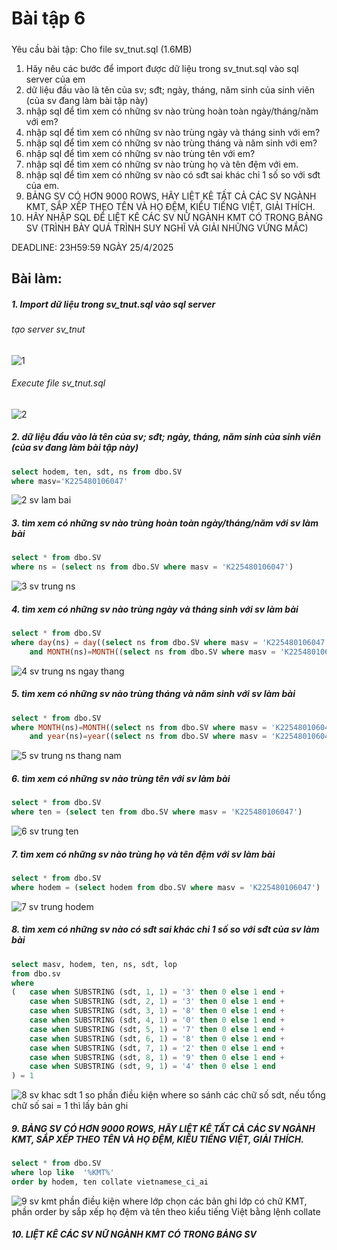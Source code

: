 # Bài tập 6
#####
Yêu cầu bài tập: 
Cho file sv_tnut.sql (1.6MB)
1. Hãy nêu các bước để import được dữ liệu trong sv_tnut.sql vào sql server của em
2. dữ liệu đầu vào là tên của sv; sđt; ngày, tháng, năm sinh của sinh viên (của sv đang làm bài tập này)
3. nhập sql để tìm xem có những sv nào trùng hoàn toàn ngày/tháng/năm với em?
4. nhập sql để tìm xem có những sv nào trùng ngày và tháng sinh với em?
5. nhập sql để tìm xem có những sv nào trùng tháng và năm sinh với em?
6. nhập sql để tìm xem có những sv nào trùng tên với em?
7. nhập sql để tìm xem có những sv nào trùng họ và tên đệm với em.
8. nhập sql để tìm xem có những sv nào có sđt sai khác chỉ 1 số so với sđt của em.
9. BẢNG SV CÓ HƠN 9000 ROWS, HÃY LIỆT KÊ TẤT CẢ CÁC SV NGÀNH KMT, SẮP XẾP THEO TÊN VÀ HỌ ĐỆM, KIỂU TIẾNG  VIỆT, GIẢI THÍCH.
10. HÃY NHẬP SQL ĐỂ LIỆT KÊ CÁC SV NỮ NGÀNH KMT CÓ TRONG BẢNG SV (TRÌNH BÀY QUÁ TRÌNH SUY NGHĨ VÀ GIẢI NHỮNG VỨNG MẮC)

DEADLINE: 23H59:59 NGÀY 25/4/2025
## Bài làm:
##### 1. Import dữ liệu trong sv_tnut.sql vào sql server
###### tạo server sv_tnut
![1](https://github.com/user-attachments/assets/1499382f-448f-4346-b20f-fd707c666499)
###### Execute file sv_tnut.sql
![2](https://github.com/user-attachments/assets/d226d6aa-ce30-40ad-9789-7fb4e9d6ac06)

##### 2. dữ liệu đầu vào là tên của sv; sđt; ngày, tháng, năm sinh của sinh viên (của sv đang làm bài tập này)
```sql
select hodem, ten, sdt, ns from dbo.SV
where masv='K225480106047'
```
![2 sv lam bai](https://github.com/user-attachments/assets/096533ea-6df3-43c7-be2f-ac67f791bca9)

##### 3. tìm xem có những sv nào trùng hoàn toàn ngày/tháng/năm với sv làm bài
```sql
select * from dbo.SV
where ns = (select ns from dbo.SV where masv = 'K225480106047')
```
![3 sv trung ns](https://github.com/user-attachments/assets/9656d7ba-f9e7-4cb3-8bfb-56fbfaf81247)

##### 4. tìm xem có những sv nào trùng ngày và tháng sinh với sv làm bài
```sql
select * from dbo.SV
where day(ns) = day((select ns from dbo.SV where masv = 'K225480106047'))
	and MONTH(ns)=MONTH((select ns from dbo.SV where masv = 'K225480106047'))
```
![4 sv trung ns ngay thang](https://github.com/user-attachments/assets/2d9668a3-3b65-402a-9564-bc08bc3098a7)

##### 5. tìm xem có những sv nào trùng tháng và năm sinh với sv làm bài
```sql
select * from dbo.SV
where MONTH(ns)=MONTH((select ns from dbo.SV where masv = 'K225480106047'))
	and year(ns)=year((select ns from dbo.SV where masv = 'K225480106047'))
```
![5 sv trung ns thang nam](https://github.com/user-attachments/assets/da5f3408-7327-4781-a7f0-16491b7c1611)

##### 6. tìm xem có những sv nào trùng tên với sv làm bài
```sql
select * from dbo.SV
where ten = (select ten from dbo.SV where masv = 'K225480106047')
```
![6 sv trung ten](https://github.com/user-attachments/assets/af944d2b-9832-4bd1-bb96-f886434a1f5c)

##### 7. tìm xem có những sv nào trùng họ và tên đệm với sv làm bài
```sql
select * from dbo.SV
where hodem = (select hodem from dbo.SV where masv = 'K225480106047')
```
![7 sv trung hodem](https://github.com/user-attachments/assets/97c7273f-3670-4eb3-b155-b295f69d7e8f)

##### 8. tìm xem có những sv nào có sđt sai khác chỉ 1 số so với sđt của sv làm bài
```sql
select masv, hodem, ten, ns, sdt, lop
from dbo.sv
where
( 	case when SUBSTRING (sdt, 1, 1) = '3' then 0 else 1 end +
	case when SUBSTRING (sdt, 2, 1) = '3' then 0 else 1 end +
	case when SUBSTRING (sdt, 3, 1) = '8' then 0 else 1 end +
	case when SUBSTRING (sdt, 4, 1) = '0' then 0 else 1 end +
	case when SUBSTRING (sdt, 5, 1) = '7' then 0 else 1 end +
	case when SUBSTRING (sdt, 6, 1) = '8' then 0 else 1 end +
	case when SUBSTRING (sdt, 7, 1) = '2' then 0 else 1 end +
	case when SUBSTRING (sdt, 8, 1) = '9' then 0 else 1 end +
	case when SUBSTRING (sdt, 9, 1) = '4' then 0 else 1 end
) = 1
```
![8 sv khac sdt 1 so](https://github.com/user-attachments/assets/7709a570-021b-40fb-a1f2-304ce9e1f42d)
phần điều kiện where so sánh các chữ số sdt, nếu tổng chữ số sai = 1 thì lấy bản ghi

##### 9. BẢNG SV CÓ HƠN 9000 ROWS, HÃY LIỆT KÊ TẤT CẢ CÁC SV NGÀNH KMT, SẮP XẾP THEO TÊN VÀ HỌ ĐỆM, KIỂU TIẾNG  VIỆT, GIẢI THÍCH.
```sql
select * from dbo.SV
where lop like  '%KMT%'
order by hodem, ten collate vietnamese_ci_ai
```
![9 sv kmt](https://github.com/user-attachments/assets/fcea2266-86d1-48d1-9e9f-8d82f59b05ea)
phần điều kiện where lớp chọn các bản ghi lớp có chữ KMT, phần order by sắp xếp họ đệm và tên theo kiểu tiếng Việt bằng lệnh collate

##### 10. LIỆT KÊ CÁC SV NỮ NGÀNH KMT CÓ TRONG BẢNG SV
```sql

```
